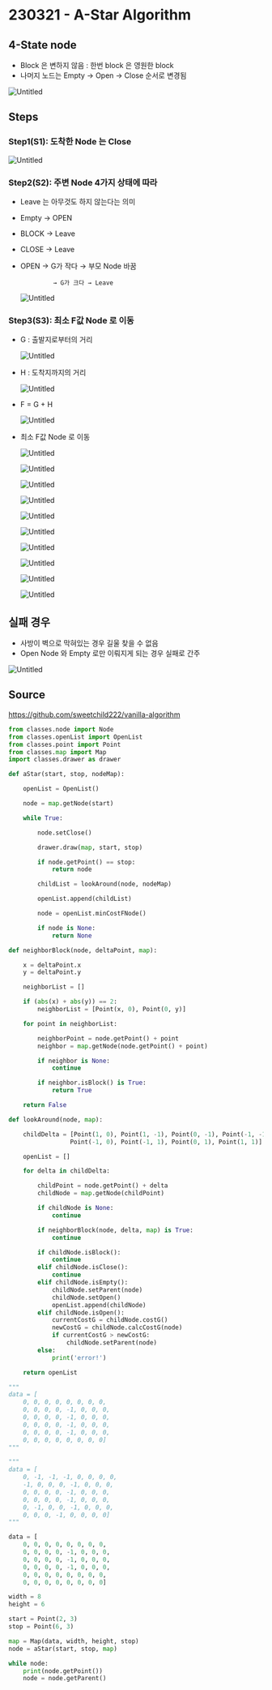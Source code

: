 # 230321 - A-Star Algorithm

## 4-State node

- Block 은 변하지 않음 : 한번 block 은 영원한 block
- 나머지 노드는 Empty → Open → Close 순서로 변경됨

![Untitled](230321%20-%20A-Star%20Algorithm%200153bdd04e964298b3f5464ef8054b9f/Untitled.png)

## Steps

### Step1(S1): 도착한 Node 는 Close

![Untitled](230321%20-%20A-Star%20Algorithm%200153bdd04e964298b3f5464ef8054b9f/Untitled%201.png)

### Step2(S2): 주변 Node 4가지 상태에 따라

* Leave 는 아무것도 하지 않는다는 의미

- Empty → OPEN
- BLOCK → Leave
- CLOSE → Leave
- OPEN → G가 작다 → 부모 Node 바꿈
    
               → G가 크다 → Leave
    
    ![Untitled](230321%20-%20A-Star%20Algorithm%200153bdd04e964298b3f5464ef8054b9f/Untitled%202.png)
    

### Step3(S3): 최소 F값 Node 로 이동

- G : 출발지로부터의 거리
    
    ![Untitled](230321%20-%20A-Star%20Algorithm%200153bdd04e964298b3f5464ef8054b9f/Untitled%203.png)
    
- H : 도착지까지의 거리
    
    ![Untitled](230321%20-%20A-Star%20Algorithm%200153bdd04e964298b3f5464ef8054b9f/Untitled%204.png)
    
- F = G + H
    
    ![Untitled](230321%20-%20A-Star%20Algorithm%200153bdd04e964298b3f5464ef8054b9f/Untitled%205.png)
    
- 최소 F값 Node 로 이동
    
    ![Untitled](230321%20-%20A-Star%20Algorithm%200153bdd04e964298b3f5464ef8054b9f/Untitled%206.png)
    
    ![Untitled](230321%20-%20A-Star%20Algorithm%200153bdd04e964298b3f5464ef8054b9f/Untitled%207.png)
    
    ![Untitled](230321%20-%20A-Star%20Algorithm%200153bdd04e964298b3f5464ef8054b9f/Untitled%208.png)
    
    ![Untitled](230321%20-%20A-Star%20Algorithm%200153bdd04e964298b3f5464ef8054b9f/Untitled%209.png)
    
    ![Untitled](230321%20-%20A-Star%20Algorithm%200153bdd04e964298b3f5464ef8054b9f/Untitled%2010.png)
    
    ![Untitled](230321%20-%20A-Star%20Algorithm%200153bdd04e964298b3f5464ef8054b9f/Untitled%2011.png)
    
    ![Untitled](230321%20-%20A-Star%20Algorithm%200153bdd04e964298b3f5464ef8054b9f/Untitled%2012.png)
    
    ![Untitled](230321%20-%20A-Star%20Algorithm%200153bdd04e964298b3f5464ef8054b9f/Untitled%2013.png)
    
    ![Untitled](230321%20-%20A-Star%20Algorithm%200153bdd04e964298b3f5464ef8054b9f/Untitled%2014.png)
    
    ![Untitled](230321%20-%20A-Star%20Algorithm%200153bdd04e964298b3f5464ef8054b9f/Untitled%2015.png)
    

## 실패 경우

- 사방이 벽으로 막혀있는 경우 길울 찾을 수 없음
- Open Node 와 Empty 로만 이뤄지게 되는 경우 실패로 간주

![Untitled](230321%20-%20A-Star%20Algorithm%200153bdd04e964298b3f5464ef8054b9f/Untitled%2016.png)

## Source

https://github.com/sweetchild222/vanilla-algorithm

```python
from classes.node import Node
from classes.openList import OpenList
from classes.point import Point
from classes.map import Map
import classes.drawer as drawer

def aStar(start, stop, nodeMap):

    openList = OpenList()

    node = map.getNode(start)

    while True:

        node.setClose()

        drawer.draw(map, start, stop)

        if node.getPoint() == stop:
            return node

        childList = lookAround(node, nodeMap)

        openList.append(childList)

        node = openList.minCostFNode()

        if node is None:
            return None

def neighborBlock(node, deltaPoint, map):

    x = deltaPoint.x
    y = deltaPoint.y

    neighborList = []

    if (abs(x) + abs(y)) == 2:
        neighborList = [Point(x, 0), Point(0, y)]

    for point in neighborList:

        neighborPoint = node.getPoint() + point
        neighbor = map.getNode(node.getPoint() + point)

        if neighbor is None:
            continue

        if neighbor.isBlock() is True:
            return True

    return False

def lookAround(node, map):

    childDelta = [Point(1, 0), Point(1, -1), Point(0, -1), Point(-1, -1),
                 Point(-1, 0), Point(-1, 1), Point(0, 1), Point(1, 1)]

    openList = []

    for delta in childDelta:

        childPoint = node.getPoint() + delta
        childNode = map.getNode(childPoint)

        if childNode is None:
            continue

        if neighborBlock(node, delta, map) is True:
            continue

        if childNode.isBlock():
            continue
        elif childNode.isClose():
            continue
        elif childNode.isEmpty():
            childNode.setParent(node)
            childNode.setOpen()
            openList.append(childNode)
        elif childNode.isOpen():
            currentCostG = childNode.costG()
            newCostG = childNode.calcCostG(node)
            if currentCostG > newCostG:
                childNode.setParent(node)
        else:
            print('error!')

    return openList

"""
data = [
    0, 0, 0, 0, 0, 0, 0, 0,
    0, 0, 0, 0, -1, 0, 0, 0,
    0, 0, 0, 0, -1, 0, 0, 0,
    0, 0, 0, 0, -1, 0, 0, 0,
    0, 0, 0, 0, -1, 0, 0, 0,
    0, 0, 0, 0, 0, 0, 0, 0]
"""

"""
data = [
    0, -1, -1, -1, 0, 0, 0, 0,
    -1, 0, 0, 0, -1, 0, 0, 0,
    0, 0, 0, 0, -1, 0, 0, 0,
    0, 0, 0, 0, -1, 0, 0, 0,
    0, -1, 0, 0, -1, 0, 0, 0,
    0, 0, 0, -1, 0, 0, 0, 0]
"""

data = [
    0, 0, 0, 0, 0, 0, 0, 0,
    0, 0, 0, 0, -1, 0, 0, 0,
    0, 0, 0, 0, -1, 0, 0, 0,
    0, 0, 0, 0, -1, 0, 0, 0,
    0, 0, 0, 0, 0, 0, 0, 0,
    0, 0, 0, 0, 0, 0, 0, 0]

width = 8
height = 6

start = Point(2, 3)
stop = Point(6, 3)

map = Map(data, width, height, stop)
node = aStar(start, stop, map)

while node:
    print(node.getPoint())
    node = node.getParent()
```